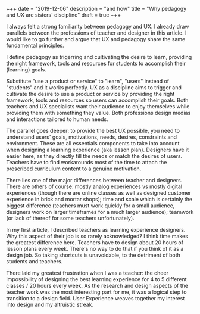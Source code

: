 +++
date = "2019-12-06"
description = "and how"
title = "Why pedagogy and UX are sisters' discipline"
draft = true
+++



I always felt a strong familiarity between pedagogy and UX. I already draw parallels between the professions of teacher and designer in this article. I would like to go further and argue that UX and pedagogy share the same fundamental principles.

I define pedagogy as trigerring and cultivating the desire to learn, providing the right framework, tools and resources for students to accomplish their (learning) goals.

Substitute "use a product or service" to "learn", "users" instead of "students" and it works perfectly. UX as a discipline aims to trigger and cultivate the desire to use a product or service by providing the right framework, tools and resources so users can accomplish their goals. Both teachers and UX specialists want their audience to enjoy themselves while providing them with something they value. Both professions design medias and interactions tailored to human needs. 

The parallel goes deeper: to provide the best UX possible, you need to understand users' goals, motivations, needs, desires, constraints and environment. These are all essentials components to take into account when designing a learning experience (aka lesson plan). Designers have it easier here, as they directly fill the needs or match the desires of users. Teachers have to find workarounds most of the time to attach the prescribed curriculum content to a genuine motivation. 

There lies one of the major differences between teacher and designers. There are others of course: mostly analog experiences vs mostly digital experiences (though there are online classes as well as designed customer experience in brick and mortar shops); time and scale which is certainly the biggest difference (teachers must work quickly for a small audience, designers work on larger timeframes for a much larger audience); teamwork (or lack of thereof for some teachers unfortunately).

In my first article, I described teachers as learning experience designers. Why this aspect of their job is so rarely acknowledged? I think time makes the greatest difference here. Teachers have to design about 20 hours of lesson plans every week. There's no way to do that if you think of it as a design job. So taking shortcuts is unavoidable, to the detriment of both students and teachers.

There laid my greatest frustration when I was a teacher: the cheer impossibility of designing the best learning experience for 4 to 5 different classes / 20 hours every week. As the research and design aspects of the teacher work was the most interesting part for me, it was a logical step to transition to a design field. User Experience weaves together my interest into design and my altruistic streak. 